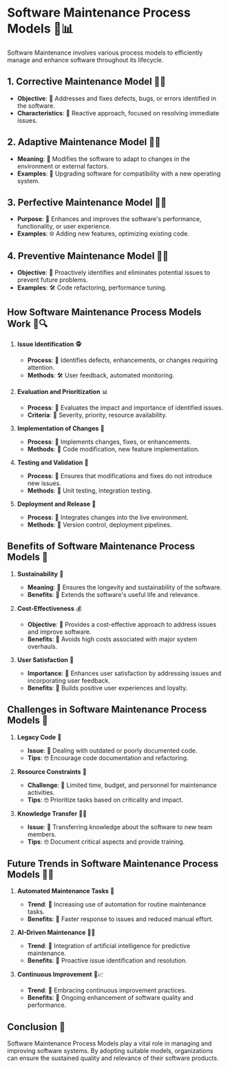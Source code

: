# Software Maintenance Process Models 🔄📊

Software Maintenance involves various process models to efficiently manage and enhance software throughout its lifecycle.

## 1. **Corrective Maintenance Model** 🔄🔧

- **Objective**: 🔄 Addresses and fixes defects, bugs, or errors identified in the software.
- **Characteristics**: 🚨 Reactive approach, focused on resolving immediate issues.

## 2. **Adaptive Maintenance Model** 🔄🔄

- **Meaning**: 🔄 Modifies the software to adapt to changes in the environment or external factors.
- **Examples**: 🔄 Upgrading software for compatibility with a new operating system.

## 3. **Perfective Maintenance Model** 🔄🌟

- **Purpose**: 🔄 Enhances and improves the software's performance, functionality, or user experience.
- **Examples**: 🌐 Adding new features, optimizing existing code.

## 4. **Preventive Maintenance Model** 🔄🚧

- **Objective**: 🔄 Proactively identifies and eliminates potential issues to prevent future problems.
- **Examples**: 🛠️ Code refactoring, performance tuning.

## **How Software Maintenance Process Models Work** 🔄🔍

1. **Issue Identification** 🕵️
   - **Process**: 🔄 Identifies defects, enhancements, or changes requiring attention.
   - **Methods**: 🛠️ User feedback, automated monitoring.

2. **Evaluation and Prioritization** 📊
   - **Process**: 🔄 Evaluates the impact and importance of identified issues.
   - **Criteria**: 🌟 Severity, priority, resource availability.

3. **Implementation of Changes** 🔨
   - **Process**: 🔄 Implements changes, fixes, or enhancements.
   - **Methods**: 🔄 Code modification, new feature implementation.

4. **Testing and Validation** 🧪
   - **Process**: 🔄 Ensures that modifications and fixes do not introduce new issues.
   - **Methods**: 🔄 Unit testing, integration testing.

5. **Deployment and Release** 🚀
   - **Process**: 🔄 Integrates changes into the live environment.
   - **Methods**: 🔄 Version control, deployment pipelines.

## **Benefits of Software Maintenance Process Models** 🌟

1. **Sustainability** 🔄
   - **Meaning**: 🌟 Ensures the longevity and sustainability of the software.
   - **Benefits**: 🔄 Extends the software's useful life and relevance.

2. **Cost-Effectiveness** 💰
   - **Objective**: 🌟 Provides a cost-effective approach to address issues and improve software.
   - **Benefits**: 🔄 Avoids high costs associated with major system overhauls.

3. **User Satisfaction** 👤
   - **Importance**: 🌟 Enhances user satisfaction by addressing issues and incorporating user feedback.
   - **Benefits**: 🔄 Builds positive user experiences and loyalty.

## **Challenges in Software Maintenance Process Models** 🤔

1. **Legacy Code** 🏰
   - **Issue**: 🔄 Dealing with outdated or poorly documented code.
   - **Tips**: 🤓 Encourage code documentation and refactoring.

2. **Resource Constraints** 🚧
   - **Challenge**: 🔄 Limited time, budget, and personnel for maintenance activities.
   - **Tips**: 🤓 Prioritize tasks based on criticality and impact.

3. **Knowledge Transfer** 🔄🧠
   - **Issue**: 🔄 Transferring knowledge about the software to new team members.
   - **Tips**: 🤓 Document critical aspects and provide training.

## **Future Trends in Software Maintenance Process Models** 🚀🔄

1. **Automated Maintenance Tasks** 🤖
   - **Trend**: 🔄 Increasing use of automation for routine maintenance tasks.
   - **Benefits**: 🚀 Faster response to issues and reduced manual effort.

2. **AI-Driven Maintenance** 🧠🔄
   - **Trend**: 🔄 Integration of artificial intelligence for predictive maintenance.
   - **Benefits**: 🚀 Proactive issue identification and resolution.

3. **Continuous Improvement** 🔄📈
   - **Trend**: 🔄 Embracing continuous improvement practices.
   - **Benefits**: 🚀 Ongoing enhancement of software quality and performance.

## **Conclusion** 🏁

Software Maintenance Process Models play a vital role in managing and improving software systems. By adopting suitable models, organizations can ensure the sustained quality and relevance of their software products.
